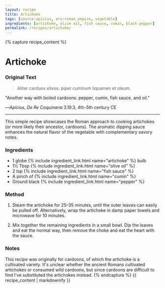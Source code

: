 ```yaml
---
layout: recipe
title: Artichoke
tags: [source:apicius, era:roman_empire, vegetable]
ingredients: [artichoke, olive oil, fish sauce, cumin, black pepper]
permalink: /recipes/artichoke/
---
```


{% capture recipe_content %}
# Artichoke

### Original Text
> Aliter carduos elixos: piper cuminum liquamen et oleum.

"Another way with boiled cardoons: pepper, cumin, fish sauce, and oil."

—*Apicius*, *De Re Coquinaria* 3.19.3, 4th-5th century CE

___

This simple recipe showcases the Roman approach to cooking artichokes (or more likely their ancestor, cardoons). The aromatic dipping sauce enhances the natural flavor of the vegetable with complementary savory notes.

### Ingredients
- 1 globe {% include ingredient_link.html name="artichoke" %} bulb  
- 1½ Tbsp {% include ingredient_link.html name="olive oil" %}  
- 2 tsp {% include ingredient_link.html name="fish sauce" %}  
- A pinch of {% include ingredient_link.html name="cumin" %}  
- Ground black {% include ingredient_link.html name="pepper" %}

### Method
1. Steam the artichoke for 25–35 minutes, until the outer leaves can easily be pulled off. Alternatively, wrap the artichoke in damp paper towels and microwave for 10 minutes.

2. Mix together the remaining ingredients in a small bowl. Dip the leaves and eat the normal way, then remove the choke and eat the heart with the sauce.

### Notes
This recipe was originally for cardoons, of which the artichoke is a cultivated variety. It's unclear whether the ancient Romans cultivated artichokes or consumed wild cardoons, but since cardoons are difficult to find I've substituted the artichokes instead.
{% endcapture %}
{{ recipe_content | markdownify }}